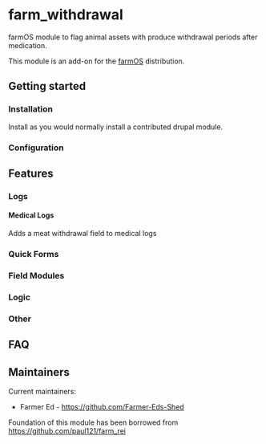 
<!---
Full module name and description.
-->
# farm_withdrawal

farmOS module to flag animal assets with produce withdrawal periods after medication.

This module is an add-on for the [farmOS](http://drupal.org/project/farm)
distribution.



<!---
Geting started.
-->
## Getting started

<!---
Document installation steps.
-->
### Installation

Install as you would normally install a contributed drupal module.



<!---
Document any special configuration the module requires. For example:
- API Keys
- Additional settings options
- External (client) configuration
-->
### Configuration

<!---
Document features the module provides.
-->
## Features

<!---
Document features related to different entity types. For example:
- Assets, logs, taxonomies, quantity types, data streams
  - Base fields (added to all bundles)
  - Bundle fields (added to single bundles)
- Quick Forms
- Field modules
- Special logic
- Other special features as needed
-->
### Logs


<!---
Document features related to a single bundle.
-->
#### Medical Logs

Adds a meat withdrawal field to medical logs


<!---
Document any quick forms provided by this module.
-->
### Quick Forms

<!---
Document any field modules provided by this module.
-->
### Field Modules

<!---
Document any logic provided by this module.
-->
### Logic

<!---
Document any other features provided by this module.
-->
### Other

<!---
It might be nice to include a FAQ.
-->
## FAQ

<!---
Include maintainers.
-->
## Maintainers

Current maintainers:
- Farmer Ed - https://github.com/Farmer-Eds-Shed

Foundation of this module has been borrowed from https://github.com/paul121/farm_rei


